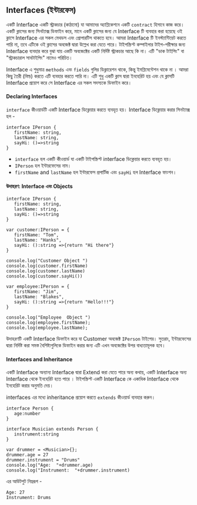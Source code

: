 ## Interfaces (ইন্টারফেস)

একটি Interface একটি স্ট্রাকচার (কাঠামো) যা আমাদের অ্যাপ্লিকেশনে একটি `contract` হিসাবে কাজ করে। একটি ক্লাসের জন্য সিনট্যাক্স ডিফাইন করে, মানে একটি ক্লাসের জন্য যে Interface টি ব্যবহার করা হয়েছে ওই ক্লাসে Interface এর  সকল মেথডস এবং প্রোপারটিস থাকতে হবে। আমরা Interface টি ইনস্ট্যান্টিয়েট করতে পারি না, তবে এটিকে ওই ক্লাসের অবজেক্ট দ্বারা উল্লেখ করা যেতে পারে। টাইপস্ক্রিপ্ট কম্পাইলার টাইপ-পরীক্ষার জন্য Interface ব্যবহার করে বুঝা যায় একটি অবজেক্টের একটি নির্দিষ্ট স্ট্রাকচার আছে কি না। এটি "ডাক টাইপিং" বা "স্ট্রাকচারাল সাবটাইপিং" নামেও পরিচিত।

Interface এ শুধুমাত্র `methods` এবং `fields` গুলির ডিক্লারেশন থাকে, কিন্তু ইমপ্লিমেন্টেশন থাকে না । আমরা কিছু তৈরী (বিল্ড) করতে এটি ব্যবহার করতে পারি না। এটি শুধু একটি ক্লাস দ্বারা ইনহেরিট হয় এবং যে ক্লাসটি Interface প্রয়োগ করে সে Interface এর সকল সদস্যকে ডিফাইন করে।

#### Declaring Interfaces
`interface` কীওয়ার্ডটি একটি Interface ডিক্লেয়ার করতে ব্যবহৃত হয়। Interface ডিক্লেয়ার করার সিনট্যাক্স হল  -
```
interface IPerson { 
   firstName: string,
   lastName: string,
   sayHi: ()=>string 
} 
```
- `interface` হল একটি কীওয়ার্ড যা একটি টাইপস্ক্রিপ্ট interface ডিক্লেয়ার করতে ব্যবহৃত হয়।
- `IPerson` হল ইন্টারফেসের নাম।
- `firstName` and `lastName` হল ইন্টারফেস প্রপার্টিজ এবং `sayHi` হল Interface ফাংশন।

#### উদাহরণ: Interface এবং Objects

```
interface IPerson { 
   firstName: string, 
   lastName: string, 
   sayHi: ()=>string 
} 

var customer:IPerson = { 
   firstName: "Tom",
   lastName: "Hanks", 
   sayHi: ():string =>{return "Hi there"} 
} 

console.log("Customer Object ") 
console.log(customer.firstName) 
console.log(customer.lastName) 
console.log(customer.sayHi())  

var employee:IPerson = { 
   firstName: "Jim",
   lastName: "Blakes", 
   sayHi: ():string =>{return "Hello!!!"} 
} 
  
console.log("Employee  Object ") 
console.log(employee.firstName);
console.log(employee.lastName);
```
উদাহরণটি একটি Interface ডিফাইন করে যা Customer অবজেক্ট ```IPerson``` টাইপের। সুতরাং, ইন্টারফেসের দ্বারা নির্দিষ্ট করা সমস্ত বৈশিষ্ট্যগুলিকে ডিফাইন করার জন্য এটি এখন অবজেক্টের উপর বাধ্যতামূলক হবে।


#### Interfaces and Inheritance
একটি Interface অন্যান্য Interface দ্বারা Extend করা যেতে পারে অন্য কথায়, একটি Interface অন্য Interface থেকে ইনহেরিট হতে পারে । টাইপস্ক্রিপ্ট একটি Interface কে একাধিক Interface থেকে ইনহেরিট করার অনুমতি দেয়।

interfaces এর মধ্যে inheritance প্রয়োগ করতে `extends` কীওয়ার্ড ব্যবহার করুন।
```
interface Person { 
   age:number 
} 

interface Musician extends Person { 
   instrument:string 
} 

var drummer = <Musician>{}; 
drummer.age = 27 
drummer.instrument = "Drums" 
console.log("Age:  "+drummer.age)
console.log("Instrument:  "+drummer.instrument)
```
এর আউটপুট নিম্নরূপ -
```
Age: 27 
Instrument: Drums 
```
